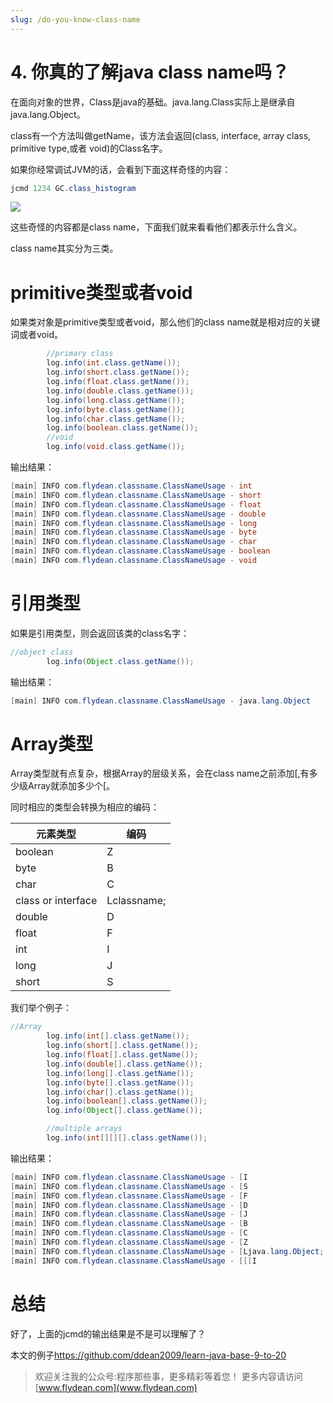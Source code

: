 ```yaml
---
slug: /do-you-know-class-name
---
```


# 4. 你真的了解java class name吗？

在面向对象的世界，Class是java的基础。java.lang.Class实际上是继承自java.lang.Object。

class有一个方法叫做getName，该方法会返回(class, interface, array class, primitive type,或者 void)的Class名字。

如果你经常调试JVM的话，会看到下面这样奇怪的内容：

~~~java
jcmd 1234 GC.class_histogram
~~~

![](https://img-blog.csdnimg.cn/20200428202906645.png)

这些奇怪的内容都是class name，下面我们就来看看他们都表示什么含义。

class name其实分为三类。

# primitive类型或者void

如果类对象是primitive类型或者void，那么他们的class name就是相对应的关键词或者void。

~~~java
        //primary class
        log.info(int.class.getName());
        log.info(short.class.getName());
        log.info(float.class.getName());
        log.info(double.class.getName());
        log.info(long.class.getName());
        log.info(byte.class.getName());
        log.info(char.class.getName());
        log.info(boolean.class.getName());
        //void
        log.info(void.class.getName());
~~~

输出结果：

~~~java
[main] INFO com.flydean.classname.ClassNameUsage - int
[main] INFO com.flydean.classname.ClassNameUsage - short
[main] INFO com.flydean.classname.ClassNameUsage - float
[main] INFO com.flydean.classname.ClassNameUsage - double
[main] INFO com.flydean.classname.ClassNameUsage - long
[main] INFO com.flydean.classname.ClassNameUsage - byte
[main] INFO com.flydean.classname.ClassNameUsage - char
[main] INFO com.flydean.classname.ClassNameUsage - boolean
[main] INFO com.flydean.classname.ClassNameUsage - void
~~~

# 引用类型

如果是引用类型，则会返回该类的class名字：

~~~java
//object class
        log.info(Object.class.getName());
~~~

输出结果：

~~~java
[main] INFO com.flydean.classname.ClassNameUsage - java.lang.Object
~~~

# Array类型

Array类型就有点复杂，根据Array的层级关系，会在class name之前添加[,有多少级Array就添加多少个[。

同时相应的类型会转换为相应的编码：

元素类型|编码
-|-
boolean|Z
byte|B
char|C
class or interface|Lclassname;
double|D
float|F
int|I
long|J
short|S

我们举个例子：

~~~java
//Array
        log.info(int[].class.getName());
        log.info(short[].class.getName());
        log.info(float[].class.getName());
        log.info(double[].class.getName());
        log.info(long[].class.getName());
        log.info(byte[].class.getName());
        log.info(char[].class.getName());
        log.info(boolean[].class.getName());
        log.info(Object[].class.getName());

        //multiple arrays
        log.info(int[][][].class.getName());
~~~

输出结果：

~~~java
[main] INFO com.flydean.classname.ClassNameUsage - [I
[main] INFO com.flydean.classname.ClassNameUsage - [S
[main] INFO com.flydean.classname.ClassNameUsage - [F
[main] INFO com.flydean.classname.ClassNameUsage - [D
[main] INFO com.flydean.classname.ClassNameUsage - [J
[main] INFO com.flydean.classname.ClassNameUsage - [B
[main] INFO com.flydean.classname.ClassNameUsage - [C
[main] INFO com.flydean.classname.ClassNameUsage - [Z
[main] INFO com.flydean.classname.ClassNameUsage - [Ljava.lang.Object;
[main] INFO com.flydean.classname.ClassNameUsage - [[[I
~~~

# 总结

好了，上面的jcmd的输出结果是不是可以理解了？

本文的例子[https://github.com/ddean2009/learn-java-base-9-to-20
](https://github.com/ddean2009/learn-java-base-9-to-20)

> 欢迎关注我的公众号:程序那些事，更多精彩等着您！
> 更多内容请访问 [www.flydean.com](www.flydean.com)







